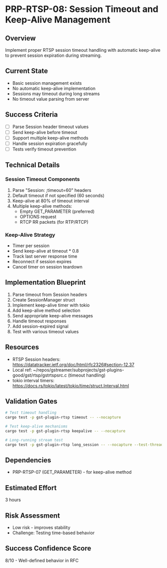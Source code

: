 # PRP-RTSP-08: Session Timeout and Keep-Alive Management

## Overview
Implement proper RTSP session timeout handling with automatic keep-alive to prevent session expiration during streaming.

## Current State
- Basic session management exists
- No automatic keep-alive implementation
- Sessions may timeout during long streams
- No timeout value parsing from server

## Success Criteria
- [ ] Parse Session header timeout values
- [ ] Send keep-alive before timeout
- [ ] Support multiple keep-alive methods
- [ ] Handle session expiration gracefully
- [ ] Tests verify timeout prevention

## Technical Details

### Session Timeout Components
1. Parse "Session: <id>;timeout=60" headers
2. Default timeout if not specified (60 seconds)
3. Keep-alive at 80% of timeout interval
4. Multiple keep-alive methods:
   - Empty GET_PARAMETER (preferred)
   - OPTIONS request
   - RTCP RR packets (for RTP/RTCP)

### Keep-Alive Strategy
- Timer per session
- Send keep-alive at timeout * 0.8
- Track last server response time
- Reconnect if session expires
- Cancel timer on session teardown

## Implementation Blueprint
1. Parse timeout from Session headers
2. Create SessionManager struct
3. Implement keep-alive timer with tokio
4. Add keep-alive method selection
5. Send appropriate keep-alive messages
6. Handle timeout responses
7. Add session-expired signal
8. Test with various timeout values

## Resources
- RTSP Session headers: https://datatracker.ietf.org/doc/html/rfc2326#section-12.37
- Local ref: ~/repos/gstreamer/subprojects/gst-plugins-good/gst/rtsp/gstrtspsrc.c (timeout handling)
- tokio interval timers: https://docs.rs/tokio/latest/tokio/time/struct.Interval.html

## Validation Gates
```bash
# Test timeout handling
cargo test -p gst-plugin-rtsp timeout -- --nocapture

# Test keep-alive mechanisms
cargo test -p gst-plugin-rtsp keepalive -- --nocapture

# Long-running stream test
cargo test -p gst-plugin-rtsp long_session -- --nocapture --test-threads=1
```

## Dependencies
- PRP-RTSP-07 (GET_PARAMETER) - for keep-alive method

## Estimated Effort
3 hours

## Risk Assessment
- Low risk - improves stability
- Challenge: Testing time-based behavior

## Success Confidence Score
8/10 - Well-defined behavior in RFC
